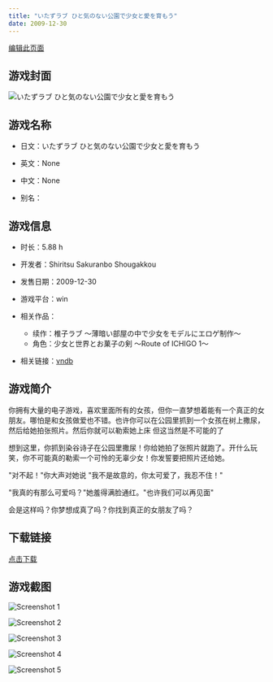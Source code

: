 ```yaml
---
title: "いたずラブ ひと気のない公園で少女と愛を育もう"
date: 2009-12-30
---
```

[编辑此页面](https://github.com/ACG-3/ADV3-source/blob/main/source/_posts/%E3%81%84%E3%81%9F%E3%81%9A%E3%83%A9%E3%83%96%20%E3%81%B2%E3%81%A8%E6%B0%97%E3%81%AE%E3%81%AA%E3%81%84%E5%85%AC%E5%9C%92%E3%81%A7%E5%B0%91%E5%A5%B3%E3%81%A8%E6%84%9B%E3%82%92%E8%82%B2%E3%82%82%E3%81%86.md)

## 游戏封面

![いたずラブ ひと気のない公園で少女と愛を育もう](https%3A//pan.timero.xyz/onedrive/img_lib_001/%E3%81%84%E3%81%9F%E3%81%9A%E3%83%A9%E3%83%96%20%E3%81%B2%E3%81%A8%E6%B0%97%E3%81%AE%E3%81%AA%E3%81%84%E5%85%AC%E5%9C%92%E3%81%A7%E5%B0%91%E5%A5%B3%E3%81%A8%E6%84%9B%E3%82%92%E8%82%B2%E3%82%82%E3%81%86_cover.avif)


## 游戏名称

- 日文：いたずラブ ひと気のない公園で少女と愛を育もう
- 英文：None
- 中文：None

- 别名：


## 游戏信息

- 时长：5.88 h
- 开发者：Shiritsu Sakuranbo Shougakkou
- 发售日期：2009-12-30
- 游戏平台：win
- 相关作品：
   - 续作：椎子ラブ ～薄暗い部屋の中で少女をモデルにエロゲ制作～
   - 角色：少女と世界とお菓子の剣 ～Route of ICHIGO 1～

- 相关链接：[vndb](https://vndb.org/v3204)


## 游戏简介

你拥有大量的电子游戏，喜欢里面所有的女孩，但你一直梦想着能有一个真正的女朋友。哪怕是和女孩做爱也不错。也许你可以在公园里抓到一个女孩在树上撒尿，然后给她拍张照片。然后你就可以勒索她上床 但这当然是不可能的了

想到这里，你抓到染谷诗子在公园里撒尿！你给她拍了张照片就跑了。开什么玩笑，你不可能真的勒索一个可怜的无辜少女！你发誓要把照片还给她。

"对不起！"你大声对她说 "我不是故意的，你太可爱了，我忍不住！"

"我真的有那么可爱吗？"她羞得满脸通红。"也许我们可以再见面"

会是这样吗？你梦想成真了吗？你找到真正的女朋友了吗？


## 下载链接

[点击下载](https://pan.timero.xyz/onedrive/adv_lib_001/%E3%81%84%E3%81%9F%E3%81%9A%E3%83%A9%E3%83%96%20%E3%81%B2%E3%81%A8%E6%B0%97%E3%81%AE%E3%81%AA%E3%81%84%E5%85%AC%E5%9C%92%E3%81%A7%E5%B0%91%E5%A5%B3%E3%81%A8%E6%84%9B%E3%82%92%E8%82%B2%E3%82%82%E3%81%86)


## 游戏截图


![Screenshot 1](https%3A//pan.timero.xyz/onedrive/img_lib_001/%E3%81%84%E3%81%9F%E3%81%9A%E3%83%A9%E3%83%96%20%E3%81%B2%E3%81%A8%E6%B0%97%E3%81%AE%E3%81%AA%E3%81%84%E5%85%AC%E5%9C%92%E3%81%A7%E5%B0%91%E5%A5%B3%E3%81%A8%E6%84%9B%E3%82%92%E8%82%B2%E3%82%82%E3%81%86_Screenshot_1.avif)

![Screenshot 2](https%3A//pan.timero.xyz/onedrive/img_lib_001/%E3%81%84%E3%81%9F%E3%81%9A%E3%83%A9%E3%83%96%20%E3%81%B2%E3%81%A8%E6%B0%97%E3%81%AE%E3%81%AA%E3%81%84%E5%85%AC%E5%9C%92%E3%81%A7%E5%B0%91%E5%A5%B3%E3%81%A8%E6%84%9B%E3%82%92%E8%82%B2%E3%82%82%E3%81%86_Screenshot_2.avif)

![Screenshot 3](https%3A//pan.timero.xyz/onedrive/img_lib_001/%E3%81%84%E3%81%9F%E3%81%9A%E3%83%A9%E3%83%96%20%E3%81%B2%E3%81%A8%E6%B0%97%E3%81%AE%E3%81%AA%E3%81%84%E5%85%AC%E5%9C%92%E3%81%A7%E5%B0%91%E5%A5%B3%E3%81%A8%E6%84%9B%E3%82%92%E8%82%B2%E3%82%82%E3%81%86_Screenshot_3.avif)

![Screenshot 4](https%3A//pan.timero.xyz/onedrive/img_lib_001/%E3%81%84%E3%81%9F%E3%81%9A%E3%83%A9%E3%83%96%20%E3%81%B2%E3%81%A8%E6%B0%97%E3%81%AE%E3%81%AA%E3%81%84%E5%85%AC%E5%9C%92%E3%81%A7%E5%B0%91%E5%A5%B3%E3%81%A8%E6%84%9B%E3%82%92%E8%82%B2%E3%82%82%E3%81%86_Screenshot_4.avif)

![Screenshot 5](https%3A//pan.timero.xyz/onedrive/img_lib_001/%E3%81%84%E3%81%9F%E3%81%9A%E3%83%A9%E3%83%96%20%E3%81%B2%E3%81%A8%E6%B0%97%E3%81%AE%E3%81%AA%E3%81%84%E5%85%AC%E5%9C%92%E3%81%A7%E5%B0%91%E5%A5%B3%E3%81%A8%E6%84%9B%E3%82%92%E8%82%B2%E3%82%82%E3%81%86_Screenshot_5.avif)

